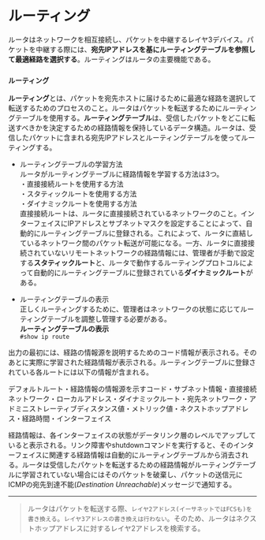 # ルーティング
ルータはネットワークを相互接続し、パケットを中継するレイヤ3デバイス。パケットを中継する際には、**宛先IPアドレスを基にルーティングテーブルを参照して最適経路を選択する**。ルーティングはルータの主要機能である。

### `ルーティング`
**ルーティング**とは、パケットを宛先ホストに届けるために最適な経路を選択して転送するためのプロセスのこと。ルータはパケットを転送するためにルーティングテーブルを使用する。**ルーティングテーブル**は、受信したパケットをどこに転送すべきかを決定するための経路情報を保持しているデータ構造。ルータは、受信したパケットに含まれる宛先IPアドレスとルーティングテーブルを使ってルーティングする。

- ルーティングテーブルの学習方法  
ルータがルーティングテーブルに経路情報を学習する方法は3つ。  
・直接接続ルートを使用する方法  
・スタティックルートを使用する方法  
・ダイナミックルートを使用する方法  
直接接続ルートは、ルータに直接接続されているネットワークのこと。インターフェイスにIPアドレスとサブネットマスクを設定することによって、自動的にルーティングテーブルに登録される。これによって、ルータに直結しているネットワーク間のパケット転送が可能になる。一方、ルータに直接接続されていないリモートネットワークの経路情報には、管理者が手動で設定する**スタティックルート**と、ルータで動作するルーティングプロトコルによって自動的にルーティングテーブルに登録されている**ダイナミックルート**がある。

- ルーティングテーブルの表示  
正しくルーティングするために、管理者はネットワークの状態に応じてルーティングテーブルを調整し管理する必要がある。  
**ルーティングテーブルの表示**  
`#show ip route`

出力の最初には、経路の情報源を説明するためのコード情報が表示される。そのあとに実際に学習された経路情報が表示される。ルーティングテーブルに登録されている各ルートには以下の情報が含まれる。

デフォルトルート・経路情報の情報源を示すコード・サブネット情報・直接接続ネットワーク・ローカルアドレス・ダイナミックルート・宛先ネットワーク・アドミニストレーティブディスタンス値・メトリック値・ネクストホップアドレス・経路時間・インターフェイス

経路情報は、各インターフェイスの状態がデータリンク層のレベルでアップしていると表示される。リンク障害やshutdownコマンドを実行すると、そのインターフェイスに関連する経路情報は自動的にルーティングテーブルから消去される。ルータは受信したパケットを転送するための経路情報がルーティングテーブルに学習されていない場合にはそのパケットを破棄し、パケットの送信元にICMPの宛先到達不能(*Destination Unreachable*)メッセージで通知する。

---
> ルータはパケットを転送する際、`レイヤ2アドレス(イーサネットではFCSも)を書き換える`。`レイヤ3アドレスの書き換えは行わない`。そのため、ルータはネクストホップアドレスに対するレイヤ2アドレスを検索する。
